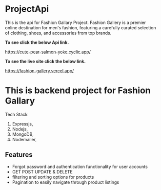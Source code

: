 # ProjectApi
This is the api for Fashion Gallary Project.
Fashion Gallery is a premier online destination for men's fashion, featuring a carefully curated selection of clothing, shoes, and accessories from top brands.

**To see  click the below Api link.**

https://cute-pear-salmon-yoke.cyclic.app/

**To see the live site click the below link.**

https://fashion-gallery.vercel.app/


#  This is backend project for Fashion Gallary
Tech Stack 
1. Expressjs,
2. Nodejs,
3. MongoDB,
4. Nodemailer,


## Features
<ul>
  <li>Forgot password and authentication functionality for user accounts</li>
   <li>GET  POST UPDATE & DELETE </li>
  <li>filtering and sorting options for products</li>
  <li>Pagination to easily navigate through product listings</li>
    
</ul>
